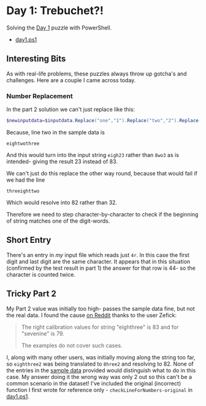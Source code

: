 # Day 1: Trebuchet?!

Solving the [Day 1](https://adventofcode.com/2023/day/1) puzzle with PowerShell.

* [day1.ps1](day1.ps1)


## Interesting Bits
As with real-life problems, these puzzles always throw up gotcha's and challenges. Here are a couple I came across today.

### Number Replacement
In the part 2 solution we can't just replace like this:
```powershell
$newinputdata=$inputdata.Replace("one","1").Replace("two","2").Replace("three","3").Replace("four","4").Replace("five","5").Replace("six","6").Replace("seven","7").Replace("eight","8").Replace("nine","9")
```
Because, line two in the sample data is
```
eightwothree
```
And this would turn into the input string ``eigh23`` rather than ``8wo3`` as is intended- giving the result 23 instead of 83.

We can't just do this replace the other way round, because that would fail if we had the line
```
threeighttwo
```
Which would resolve into 82 rather than 32.

Therefore we need to step character-by-character to check if the beginning of string matches one of the digit-words.

## Short Entry
There's an entry in *my* input file which reads just ``4r``. In this case the first digit and last digit are the same character. It appears that in this situation 
(confirmed by the test result in part 1) the answer for that row is 44- so the character is counted twice.

## Tricky Part 2
My Part 2 value was initially too high- passes the sample data fine, but not the real data. I found the cause [on Reddit](https://www.reddit.com/r/adventofcode/comments/1884fpl/2023_day_1for_those_who_stuck_on_part_2/)
thanks to the user Zefick:
> The right calibration values for string "eighthree" is 83 and for "sevenine" is 79.
> 
> The examples do not cover such cases.

I, along with many other users, was initially moving along the string too far, so ``eighthree2`` was being translated to ``8hree2`` and resolving to 82. None of the entries
in the [sample data](./sampledata-part2.txt) provided would distinguish what to do in this case. My answer doing it the wrong way was only 2 out so this can't be a common scenario in the dataset! I've included the original (incorrect) function I first wrote for reference only - ``checkLineForNumbers-original`` in [day1.ps1](day1.ps1).
